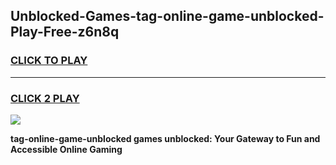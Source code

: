 
## Unblocked-Games-tag-online-game-unblocked-Play-Free-z6n8q
<h3>
<a href="https://premium76.site?title=tag-online-game-unblocked&ref=22A">CLICK TO PLAY</a></h3>
<hr>

<h3>
<a href="https://premium76.site?title=tag-online-game-unblocked&ref=22A">CLICK 2 PLAY</a>
  
</h3>

<a href="https://premium76.site?title=tag-online-game-unblocked&ref=22A"><img src="https://clearcache.store/games.png"></a>


**tag-online-game-unblocked games unblocked: Your Gateway to Fun and Accessible Online Gaming**
